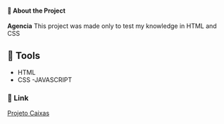#### 📕 About the Project
**Agencia** This project was made only to test my knowledge in HTML and CSS

## 🔨 Tools
- HTML
- CSS
-JAVASCRIPT

### :link: Link
<a href="https://alencar-bianca.github.io/agencia/"> Projeto Caixas
